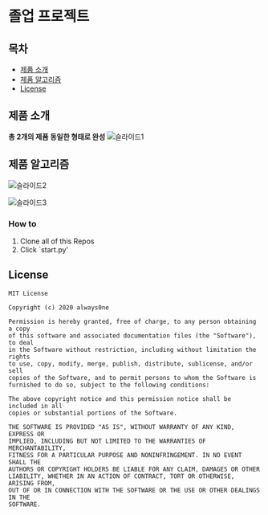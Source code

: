 # 졸업 프로젝트

## 목차
  - [제품 소개](#overview) 
  - [제품 알고리즘](#getting-started)
  - [License](#license)
<!--  Other options to write Readme
  - [Deployment](#deployment)
  - [Used or Referenced Projects](Used-or-Referenced-Projects)
-->

## 제품 소개
**총 2개의 제품 동일한 형태로 완성**
![슬라이드1](https://user-images.githubusercontent.com/90887712/137261476-9f76b7dc-b443-4d67-bdb9-4654d929c27b.JPG)



## 제품 알고리즘


![슬라이드2](https://user-images.githubusercontent.com/90887712/137262397-5fd37c8d-161e-4024-8a44-69db0bd2a9eb.JPG)

![슬라이드3](https://user-images.githubusercontent.com/90887712/137262402-16b91f1d-6dd4-4b11-a986-c29c05dba238.JPG)

<!--
### Depencies
 Write about need to install the software and how to install them 
-->
### How to
1. Clone all of this Repos
2. Click `start.py' 
<!--
## Deployment
 Add additional notes about how to deploy this on a live system
 -->






## License

```
MIT License

Copyright (c) 2020 always0ne

Permission is hereby granted, free of charge, to any person obtaining a copy
of this software and associated documentation files (the "Software"), to deal
in the Software without restriction, including without limitation the rights
to use, copy, modify, merge, publish, distribute, sublicense, and/or sell
copies of the Software, and to permit persons to whom the Software is
furnished to do so, subject to the following conditions:

The above copyright notice and this permission notice shall be included in all
copies or substantial portions of the Software.

THE SOFTWARE IS PROVIDED "AS IS", WITHOUT WARRANTY OF ANY KIND, EXPRESS OR
IMPLIED, INCLUDING BUT NOT LIMITED TO THE WARRANTIES OF MERCHANTABILITY,
FITNESS FOR A PARTICULAR PURPOSE AND NONINFRINGEMENT. IN NO EVENT SHALL THE
AUTHORS OR COPYRIGHT HOLDERS BE LIABLE FOR ANY CLAIM, DAMAGES OR OTHER
LIABILITY, WHETHER IN AN ACTION OF CONTRACT, TORT OR OTHERWISE, ARISING FROM,
OUT OF OR IN CONNECTION WITH THE SOFTWARE OR THE USE OR OTHER DEALINGS IN THE
SOFTWARE.
```
